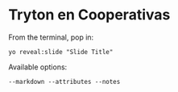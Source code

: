 
# Tryton en Cooperativas

From the terminal, pop in:

  ```yo reveal:slide "Slide Title"```

Available options:

 ```--markdown --attributes --notes```
